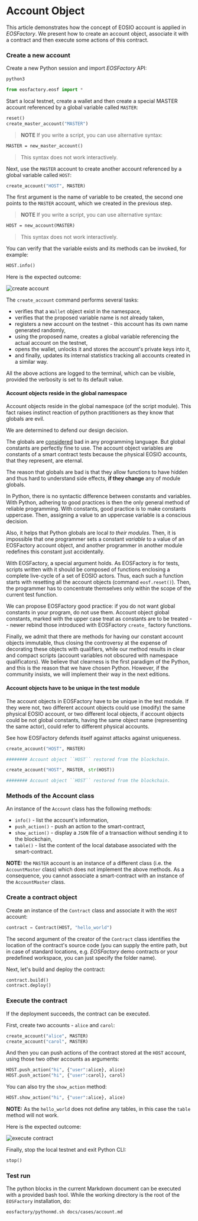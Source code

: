 # Account Object

This article demonstrates how the concept of EOSIO account is applied in *EOSFactory*.
We present how to create an account object, associate it with a contract and then execute some actions of this contract.

### Create a new account

Create a new Python session and import *EOSFactory* API:

```bash
python3
```

```python
from eosfactory.eosf import *
```

Start a local testnet, create a wallet and then create a special MASTER account referenced by a global variable called `MASTER`:

```python
reset()
create_master_account("MASTER")
```

>**NOTE** If you write a script, you can use alternative syntax:

```md
MASTER = new_master_account()
```
>This syntax does not work interactively.

Next, use the `MASTER` account to create another account referenced by a global variable called `HOST`:

```python
create_account("HOST", MASTER)
```

The first argument is the name of variable to be created, the second one points to the `MASTER` account, which we created in the previous step.

>**NOTE** If you write a script, you can use alternative syntax:

```md
HOST = new_account(MASTER)
```
>This syntax does not work interactively.

You can verify that the variable exists and its methods can be invoked, for example:

```python
HOST.info()
```

Here is the expected outcome:

![create account](../images/create_account.png)

The `create_account` command performs several tasks:

* verifies that a `Wallet` object exist in the namespace,
* verifies that the proposed variable name is not already taken,
* registers a new account on the testnet - this account has its own name generated randomly,
* using the proposed name, creates a global variable referencing the actual account on the testnet,
* opens the wallet, unlocks it and stores the account's private keys into it,
* and finally, updates its internal statistics tracking all accounts created in a similar way.

All the above actions are logged to the terminal, which can be visible, provided the verbosity is set to its default value.

#### Account objects reside in the global namespace

Account objects reside in the global namespace (of the script module). This fact raises instinct reaction of python practitioners as they know that globals are evil. 

We are determined to defend our design decision.

The globals are [considered](https://stackoverflow.com/questions/19158339/why-are-global-variables-evil) bad in any programming language. But global constants are perfectly fine to use. The account object variables are constants of a smart contract tests because the physical EOSIO accounts, that they represent, are eternal. 

The reason that globals are bad is that they allow functions to have hidden and thus hard to understand side effects, **if they change** any of module globals.

In Python, there is no syntactic difference between constants and variables.
With Python, adhering to good practices is then the only general method of reliable programming. With constants, good practice is to make constants uppercase. Then, assigning a value to an uppercase variable is a conscious decision. 

Also, it helps that Python globals are local *to their modules*. Then, it is impossible that one programmer sets a constant *variable* to a value of an EOSFactory account object, and another programmer in another module redefines this constant just accidentally.

With EOSFactory, a special argument holds. As EOSFactory is for tests, scripts written with it should be composed of functions enclosing a complete live-cycle of a set of EOSIO actors. Thus, each such a function starts with resetting all the account objects (command `eosf.reset()`). Then, the programmer has to concentrate themselves only within the scope of the current test function.

We can propose EOSFactory good practice: if you do not want global constants in your program, do not use them. Account object global constants, marked with the upper case treat as constants are to be treated -- newer rebind those introduced with EOSFactory `create_` factory functions. 

Finally, we admit that there are methods for having our constant account objects immutable, thus closing the controversy at the expense of decorating these objects with qualifiers, while our method results in clear and compact scripts (account variables not obscured with namespace qualificators). We believe that clearness is the first paradigm of the Python, and this is the reason that we have chosen Python. However, if the community insists, we will implement their way in the next editions.

#### Account objects have to be unique in the test module

The account objects in EOSFactory have to be unique in the test module. If they 
were not, two different account objects could use (modify) the same physical 
EOSIO account, or two different local objects, if account objects could be not global constants, having the same object name (representing the same actor), could refer to different physical accounts.

See how EOSFactory defends itself against attacks against uniqueness.

```python
create_account("HOST", MASTER)
```
```bash
######## Account object ``HOST`` restored from the blockchain.
```
```python
create_account("HOST", MASTER, str(HOST))
```
```bash
######## Account object ``HOST`` restored from the blockchain.
```

### Methods of the Account class

An instance of the `Account` class has the following methods:

* `info()` - list the account's information,
* `push_action()` - push an action to the smart-contract,
* `show_action()` - display a `JSON` file of a transaction without sending it to the blockchain,
* `table()` - list the content of the local database associated with the smart-contract.

**NOTE:** the `MASTER` account is an instance of a different class (i.e. the `AccountMaster` class) which does not implement the above methods. As a consequence, you cannot associate a smart-contract with an instance of the `AccountMaster` class.

### Create a contract object

Create an instance of the `Contract` class and associate it with the `HOST` account:

```python
contract = Contract(HOST, "hello_world")
```

The second argument of the creator of the `Contract` class identifies the location of the contract's source code (you can supply the entire path, but in case of standard locations, e.g. *EOSFactory* demo contracts or your predefined workspace, you can just specify the folder name).

Next, let's build and deploy the contract:

```python
contract.build()
contract.deploy()
```

### Execute the contract

If the deployment succeeds, the contract can be executed.

First, create two accounts - `alice` and `carol`:

```python
create_account("alice", MASTER)
create_account("carol", MASTER)
```

And then you can push actions of the contract stored at the `HOST` account, using those two other accounts as arguments:

```python
HOST.push_action("hi", {"user":alice}, alice)
HOST.push_action("hi", {"user":carol}, carol)
```

You can also try the `show_action` method:

```python
HOST.show_action("hi", {"user":alice}, alice)
```

**NOTE:** As the `hello_world` does not define any tables, in this case the `table` method will not work.

Here is the expected outcome:

![execute contract](../images/execute_contract.png)

Finally, stop the local testnet and exit Python CLI:

```python
stop()
```

### Test run

The python blocks in the current Markdown document can be executed with a provided bash tool. While the working directory is the root of the `EOSFactory` installation, do:

```bash
eosfactory/pythonmd.sh docs/cases/account.md
```